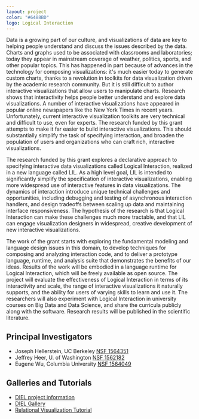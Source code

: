 ```yaml
---
layout: project
color: "#6488BD"
logo: Logical Interaction
---
```


<div class="callout">
</div>


Data is a growing part of our culture, and visualizations of data are key to helping people understand and discuss the issues described by the data. Charts and graphs used to be associated with classrooms and laboratories; today they appear in mainstream coverage of weather, politics, sports, and other popular topics. This has happened in part because of advances in the technology for composing visualizations: it's much easier today to generate custom charts, thanks to a revolution in toolkits for data visualization driven by the academic research community. But it is still difficult to author interactive visualizations that allow users to manipulate charts. Research shows that interactivity helps people better understand and explore data visualizations. A number of interactive visualizations have appeared in popular online newspapers like the New York Times in recent years. Unfortunately, current interactive visualization toolkits are very technical and difficult to use, even for experts. The research funded by this grant attempts to make it far easier to build interactive visualizations. This should substantially simplify the task of specifying interaction, and broaden the population of users and organizations who can craft rich, interactive visualizations.

The research funded by this grant explores a declarative approach to specifying interactive data visualizations called Logical Interaction, realized in a new language called LIL. As a high level goal, LIL is intended to significantly simplify the specification of interactive visualizations, enabling more widespread use of interactive features in data visualizations. The dynamics of interaction introduce unique technical challenges and opportunities, including debugging and testing of asynchronous interaction handlers, and design tradeoffs between scaling up data and maintaining interface responsiveness. The hypothesis of the research is that Logical Interaction can make these challenges much more tractable, and that LIL can engage visualization designers in widespread, creative development of new interactive visualizations.

The work of the grant starts with exploring the fundamental modeling and language design issues in this domain, to develop techniques for composing and analyzing interaction code, and to deliver a prototype language, runtime, and analysis suite that demonstrates the benefits of our ideas. Results of the work will be embodied in a language runtime for Logical Interaction, which will be freely available as open source. The project will evaluate the effectiveness of Logical Interaction in terms of its interactivity and scale, the range of interactive visualizations it naturally supports, and the ability for users of varying skills to learn and use it. The researchers will also experiment with Logical Interaction in university courses on Big Data and Data Science, and share the curricula publicly along with the software. Research results will be published in the scientific literature.


## Principal Investigators

* Joseph Hellerstein, UC Berkeley [NSF 1564351](https://www.nsf.gov/awardsearch/showAward?AWD_ID=1564351&HistoricalAwards=false)
* Jeffrey Heer, U. of Washington [NSF 1562182](https://www.nsf.gov/awardsearch/showAward?AWD_ID=1562182&HistoricalAwards=false)
* Eugene Wu, Columbia University [NSF 1564049](https://www.nsf.gov/awardsearch/showAward?AWD_ID=1564049&HistoricalAwards=false)

## Galleries and Tutorials

* [DIEL project information](https://logical-interactions.github.io/diel/)
* [DIEL Gallery](https://logical-interactions.github.io/diel-gallery/)
* [Relational Visualization Tutorial](https://www.dropbox.com/s/rrl5wavo6xuw7nc/tutorial-vis-sigmod19.pdf?dl=0)
